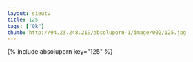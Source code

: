 ```yaml
--- 
layout: sieutv
title: 125
tags: ["0k"]
thumb: http://94.23.248.219/absoluporn-1/image/002/125.jpg
---
```

{% include absoluporn key="125" %} 
